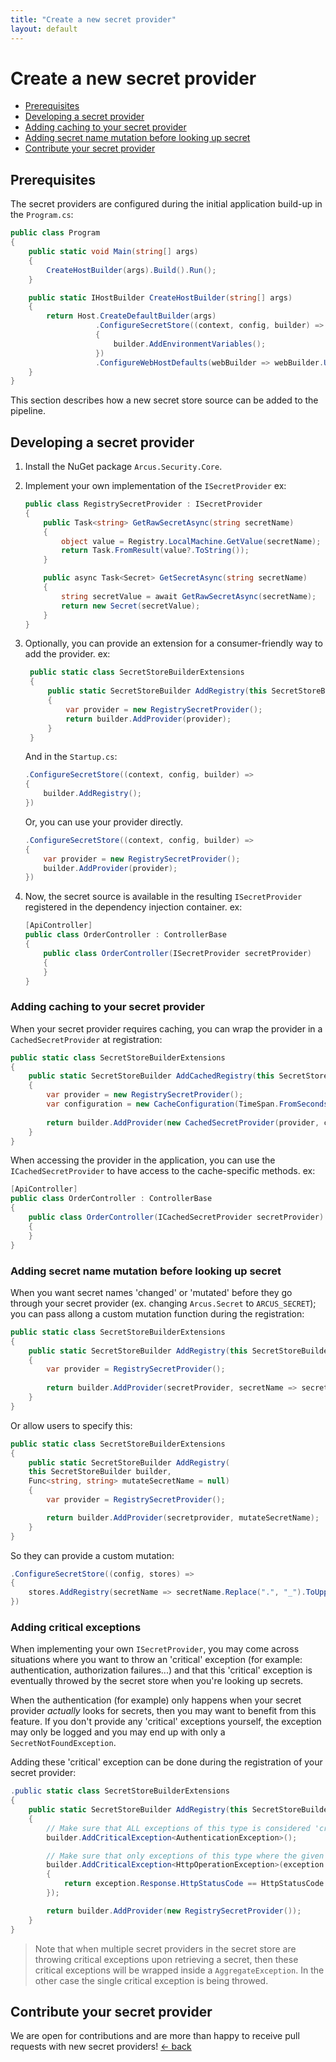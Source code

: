 ```yaml
---
title: "Create a new secret provider"
layout: default
---
```


# Create a new secret provider

- [Prerequisites](#prerequisites)
- [Developing a secret provider](#developing-a-secret-provider)
- [Adding caching to your secret provider](#adding-caching-to-your-secret-provider)
- [Adding secret name mutation before looking up secret](#adding-secret-name-mutation-before-looking-up-secret)
- [Contribute your secret provider](#contribute-your-secret-provider)

## Prerequisites

The secret providers are configured during the initial application build-up in the `Program.cs`:

```csharp
public class Program
{
    public static void Main(string[] args)
    {
        CreateHostBuilder(args).Build().Run();
    }

    public static IHostBuilder CreateHostBuilder(string[] args)
    {
        return Host.CreateDefaultBuilder(args)
                   .ConfigureSecretStore((context, config, builder) =>
                   {
                       builder.AddEnvironmentVariables();
                   })
                   .ConfigureWebHostDefaults(webBuilder => webBuilder.UseStartup<Startup>());
    }
}
```

This section describes how a new secret store source can be added to the pipeline.

## Developing a secret provider

1. Install the NuGet package `Arcus.Security.Core`.
2. Implement your own implementation of the `ISecretProvider` 
   ex:
   ```csharp
   public class RegistrySecretProvider : ISecretProvider
   {
       public Task<string> GetRawSecretAsync(string secretName)
       {
           object value = Registry.LocalMachine.GetValue(secretName);
           return Task.FromResult(value?.ToString());
       }

       public async Task<Secret> GetSecretAsync(string secretName)
       {
           string secretValue = await GetRawSecretAsync(secretName);
           return new Secret(secretValue);
       }
   }
   ```
3. Optionally, you can provide an extension for a consumer-friendly way to add the provider.
   ex:
   ```csharp
    public static class SecretStoreBuilderExtensions
    {
        public static SecretStoreBuilder AddRegistry(this SecretStoreBuilder builder)
        {
            var provider = new RegistrySecretProvider();
            return builder.AddProvider(provider);
        }
    }
   ``` 
   And in the `Startup.cs`:
   ```csharp
   .ConfigureSecretStore((context, config, builder) =>
   {
       builder.AddRegistry();
   })
   ```

   Or, you can use your provider directly.
   ```csharp
   .ConfigureSecretStore((context, config, builder) => 
   {
       var provider = new RegistrySecretProvider();
       builder.AddProvider(provider);
   })
   ```
4. Now, the secret source is available in the resulting `ISecretProvider` registered in the dependency injection container.
   ex:
   ```csharp
   [ApiController]
   public class OrderController : ControllerBase
   {
       public class OrderController(ISecretProvider secretProvider)
       {
       }
   }
   ```

### Adding caching to your secret provider

When your secret provider requires caching, you can wrap the provider in a `CachedSecretProvider` at registration:

```csharp
public static class SecretStoreBuilderExtensions
{
    public static SecretStoreBuilder AddCachedRegistry(this SecretStoreBuilder builder)
    {
        var provider = new RegistrySecretProvider();
        var configuration = new CacheConfiguration(TimeSpan.FromSeconds(5));
        
        return builder.AddProvider(new CachedSecretProvider(provider, configuration));
    }
}
```

When accessing the provider in the application, you can use the `ICachedSecretProvider` to have access to the cache-specific methods.
ex:
```csharp
[ApiController]
public class OrderController : ControllerBase
{
    public class OrderController(ICachedSecretProvider secretProvider)
    {
    }
}
```

### Adding secret name mutation before looking up secret

When you want secret names 'changed' or 'mutated' before they go through your secret provider (ex. changing `Arcus.Secret` to `ARCUS_SECRET`);
you can pass allong a custom mutation function during the registration:

```csharp
public static class SecretStoreBuilderExtensions
{
    public static SecretStoreBuilder AddRegistry(this SecretStoreBuilder builder)
    {
        var provider = RegistrySecretProvider();
        
        return builder.AddProvider(secretProvider, secretName => secretName.Replace(".", "_").ToUpper());
    }
}
```

Or allow users to specify this:

```csharp
public static class SecretStoreBuilderExtensions
{
    public static SecretStoreBuilder AddRegistry(
    this SecretStoreBuilder builder, 
    Func<string, string> mutateSecretName = null)
    {
        var provider = RegistrySecretProvider();

        return builder.AddProvider(secretprovider, mutateSecretName);
    }
}
```

So they can provide a custom mutation:

```csharp
.ConfigureSecretStore((config, stores) =>
{
    stores.AddRegistry(secretName => secretName.Replace(".", "_").ToUpper());
})
```

### Adding critical exceptions

When implementing your own `ISecretProvider`, you may come across situations where you want to throw an 'critical' exception (for example: authentication, authorization failures...)
and that this 'critical' exception is eventually throwed by the secret store when you're looking up secrets.

When the authentication (for example) only happens when your secret provider _actually_ looks for secrets, then you may want to benefit from this feature.
If you don't provide any 'critical' exceptions yourself, the exception may only be logged and you may end up with only a `SecretNotFoundException`.

Adding these 'critical' exception can be done during the registration of your secret provider:

```csharp
.public static class SecretStoreBuilderExtensions
{
    public static SecretStoreBuilder AddRegistry(this SecretStoreBuilder builder)
    {
        // Make sure that ALL exceptions of this type is considered 'critical'.
        builder.AddCriticalException<AuthenticationException>();

        // Make sure that only exceptions of this type where the given filter succeeds is considered 'critical'.
        builder.AddCriticalException<HttpOperationException>(exception => 
        {
            return exception.Response.HttpStatusCode == HttpStatusCode.Forbidden;
        });

        return builder.AddProvider(new RegistrySecretProvider());
    }
}
```

> Note that when multiple secret providers in the secret store are throwing critical exceptions upon retrieving a secret, then these critical exceptions will be wrapped inside a `AggregateException`.
> In the other case the single critical exception is being throwed.

## Contribute your secret provider

We are open for contributions and are more than happy to receive pull requests with new secret providers!
[&larr; back](/)
